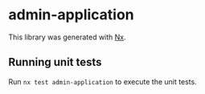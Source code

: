 # admin-application

This library was generated with [Nx](https://nx.dev).

## Running unit tests

Run `nx test admin-application` to execute the unit tests.
